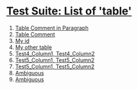 # [Test Suite: List of 'table'](#test-suite-list-of-table)

1.  [Table Comment in Paragraph][1]
2.  [Table Comment][2]
3.  [My id][3]
4.  [My other table][4]
5.  [Test4_Column1, Test4_Column2][5]
6.  [Test5_Column1, Test5_Column2][6]
7.  [Test5_Column1, Test5_Column2][7]
8.  [Ambiguous][8]
9.  [Ambiguous][9]

[1]: ./document-anchors-table.md#table-comment-in-paragraph "Table Comment in Paragraph"

[2]: ./document-anchors-table.md#table-comment "Table Comment"

[3]: ./document-anchors-table.md#my-id "My id"

[4]: ./document-anchors-table.md#my-other-table "My other table"

[5]: ./document-anchors-table.md#test4_column1-test4_column2 "Test4_Column1, Test4_Column2"

[6]: ./document-anchors-table.md#test5_column1-test5_column2 "Test5_Column1, Test5_Column2"

[7]: ./document-anchors-table.md#test5_column1-test5_column2-1 "Test5_Column1, Test5_Column2"

[8]: ./document-anchors-table.md#ambiguous "Ambiguous"

[9]: ./document-anchors-table.md#ambiguous-1 "Ambiguous"

